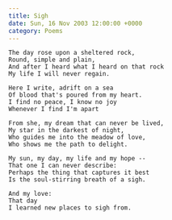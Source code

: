 ```yaml
---
title: Sigh
date: Sun, 16 Nov 2003 12:00:00 +0000
category: Poems
---
```


    The day rose upon a sheltered rock,  
    Round, simple and plain,  
    And after I heard what I heard on that rock  
    My life I will never regain.

    Here I write, adrift on a sea  
    Of blood that's poured from my heart.  
    I find no peace, I know no joy  
    Whenever I find I'm apart

    From she, my dream that can never be lived,  
    My star in the darkest of night,  
    Who guides me into the meadow of love,  
    Who shows me the path to delight.

    My sun, my day, my life and my hope --  
    That one I can never describe:  
    Perhaps the thing that captures it best  
    Is the soul-stirring breath of a sigh.

    And my love:  
    That day  
    I learned new places to sigh from.


